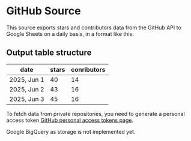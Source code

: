 # GitHub Source

This source exports stars and contributors data from the GitHub API to Google Sheets on a daily basis, in a format like this:

## Output table structure

| date | stars | conributors
| ------------ | ------ | ----
| 2025, Jun 1 | 40 | 14
| 2025, Jun 2 | 43 | 16
| 2025, Jun 3 | 45 | 16

To fetch data from private repositories, you need to generate a personal access token [GitHub personal access tokens page](https://github.com/settings/personal-access-tokens).

Google BigQuery as storage is not implemented yet.
